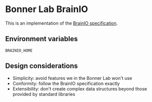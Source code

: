 # Bonner Lab BrainIO

This is an implementation of the [BrainIO specification](https://github.com/brain-score/brainio/blob/main/docs/SPECIFICATION.md).

## Environment variables

`BRAINIO_HOME`

## Design considerations

- Simplicity: avoid features we in the Bonner Lab won't use
- Conformity: follow the BrainIO specification exactly
- Extensibility: don't create complex data structures beyond those provided by standard libraries
